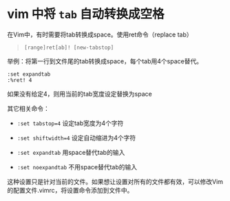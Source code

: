 # vim 中将 `tab` 自动转换成空格

在Vim中，有时需要将tab转换成space。使用ret命令（replace tab）

> `[range]ret[ab]! [new-tabstop]`

举例：将第一行到文件尾的tab转换成space，每个tab用4个space替代。

```vim
:set expandtab
:%ret! 4
```

如果没有给定4，则用当前的tab宽度设定替换为space

其它相关命令：

- `:set tabstop=4` 设定tab宽度为4个字符

- `:set shiftwidth=4` 设定自动缩进为4个字符

- `:set expandtab` 用space替代tab的输入

- `:set noexpandtab` 不用space替代tab的输入

这种设置只是针对当前的文件。如果想让设置对所有的文件都有效，可以修改Vim的配置文件.vimrc，将设置命令添加到文件中。

